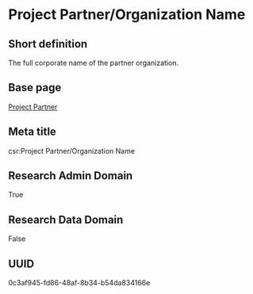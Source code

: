 # Project Partner/Organization Name
## Short definition
The full corporate name of the partner organization.
## Base page
[Project Partner](../../Objects/Project%20Partner.md)
## Meta title
csr:Project Partner/Organization Name
## Research Admin Domain
True
## Research Data Domain
False
## UUID
0c3af945-fd86-48af-8b34-b54da834166e
